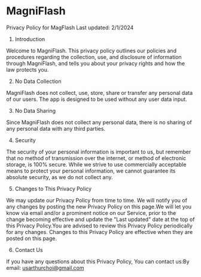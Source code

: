 # MagniFlash

Privacy Policy for MagFlash
Last updated: 2/1/2024

1. Introduction
   
Welcome to MagniFlash. This privacy policy outlines our policies and procedures regarding the collection, use, and disclosure of information through MagniFlash, and tells you about your privacy rights and how the law protects you.

2. No Data Collection

MagniFlash does not collect, use, store, share or transfer any personal data of our users. The app is designed to be used without any user data input.

3. No Data Sharing

Since MagniFlash does not collect any personal data, there is no sharing of any personal data with any third parties.

4. Security

The security of your personal information is important to us, but remember that no method of transmission over the internet, or method of electronic storage, is 100% secure. While we strive to use commercially acceptable means to protect your personal information, we cannot guarantee its absolute security, as we do not collect any.

5. Changes to This Privacy Policy

We may update our Privacy Policy from time to time. We will notify you of any changes by posting the new Privacy Policy on this page.We will let you know via email and/or a prominent notice on our Service, prior to the change becoming effective and update the "Last updated" date at the top of this Privacy Policy.You are advised to review this Privacy Policy periodically for any changes. Changes to this Privacy Policy are effective when they are posted on this page.

6. Contact Us

If you have any questions about this Privacy Policy, You can contact us:By email: usarthurchoi@gmail.com
